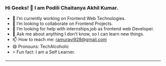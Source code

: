### Hi Geeks! 👋 I am Podili Chaitanya Akhil Kumar.

<!--
**Ramuravi/Ramuravi** is a ✨ _special_ ✨ repository because its `README.md` (this file) appears on your GitHub profile.

Here are some ideas to get you started :
-->
- 🔭 I’m currently working on Frontend Web Technologies.
- 👯 I’m looking to collaborate on Frontend Projects.
- 🤔 I’m looking for help with internships,job as frontend web Developer.
- 💬 Ask me about anything I don't know, so I can learn new things.
- 📫 How to reach me: ramuravi928@gmail.com
- 😄 Pronouns: TechAlcoholic
- ⚡ Fun fact: I am a Self Learner.
 <hr>
         <a href="https://www.linkedin.com/in/podilichaitanyaakhilkumar" target='_blank' class="fab fa-linkedin"></a>
<a href="https://github.com/podilichaitanyaakhilkumar" target='_blank' class="fab fa-github"></a>
                        <a href="https://codepen.io/podilichaitanyaakhilkumar" target='_blank' class="fab fa-codepen"></a>
                        <a href="https://stackoverflow.com/users/14310876/podili-chaitanya-akhil-kumar" target='_blank' class="fab fa-stack-overflow"></a>
                        <a href="https://www.hackerrank.com/pchakhilkumar" target='_blank' class="fab fa-hackerrank"></a>
                        <a href="mailto:pchakhilkumar1082001@gmail.com" target='_blank' class="fa fa-envelope"></a>
                        <a href="https://www.facebook.com/profile.php?id=100005247885101" target='_blank' class="fab fa-facebook"></a>
                        <a href="https://www.instagram.com/akhilkumarpch" target='_blank' class="fab fa-instagram"></a>
                        <a href="https://twitter.com/pchaakhilkumar" target='_blank' class="fab fa-twitter"></a>
                        <a href=" https://wa.me/919493931078 " target='_blank' class="fab fa-whatsapp"></a>
               
